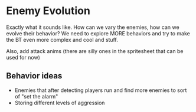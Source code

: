 # Enemy Evolution
Exactly what it sounds like. How can we vary the enemies,
how can we evolve their behavior?
We need to explore MORE behaviors and try to make the BT even more complex and cool and stuff.

Also, add attack anims (there are silly ones in the spritesheet that can be used for now)

## Behavior ideas
* Enemies that after detecting players run and find more enemies to sort of "set the alarm"
* Storing different levels of aggression